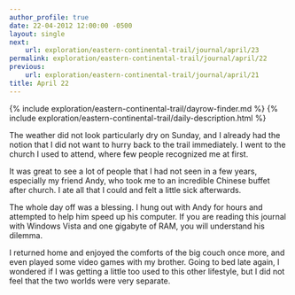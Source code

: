 ```yaml
---
author_profile: true
date: 22-04-2012 12:00:00 -0500
layout: single
next:
    url: exploration/eastern-continental-trail/journal/april/23
permalink: exploration/eastern-continental-trail/journal/april/22
previous:
    url: exploration/eastern-continental-trail/journal/april/21
title: April 22
---
```

{% include exploration/eastern-continental-trail/dayrow-finder.md %}
{% include exploration/eastern-continental-trail/daily-description.html %}

The weather did not look particularly dry on Sunday, and I already had the notion that I did not want to hurry back to the trail immediately. I went to the church I used to attend, where few people recognized me at first.

It was great to see a lot of people that I had not seen in a few years, especially my friend Andy, who took me to an incredible Chinese buffet after church. I ate all that I could and felt a little sick afterwards.

The whole day off was a blessing. I hung out with Andy for hours and attempted to help him speed up his computer. If you are reading this journal with Windows Vista and one gigabyte of RAM, you will understand his dilemma.

I returned home and enjoyed the comforts of the big couch once more, and even played some video games with my brother. Going to bed late again, I wondered if I was getting a little too used to this other lifestyle, but I did not feel that the two worlds were very separate.